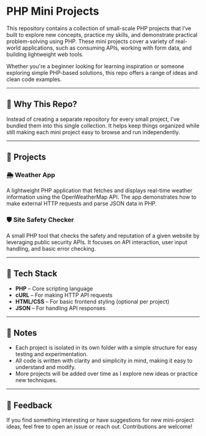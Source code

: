 # PHP Mini Projects

This repository contains a collection of small-scale PHP projects that I’ve built to explore new concepts, practice my skills, and demonstrate practical problem-solving using PHP. These mini projects cover a variety of real-world applications, such as consuming APIs, working with form data, and building lightweight web tools.

Whether you're a beginner looking for learning inspiration or someone exploring simple PHP-based solutions, this repo offers a range of ideas and clean code examples.

---

## 🧠 Why This Repo?

Instead of creating a separate repository for every small project, I’ve bundled them into this single collection. It helps keep things organized while still making each mini project easy to browse and run independently.

---

## 🚀 Projects

### 🌦 Weather App
A lightweight PHP application that fetches and displays real-time weather information using the OpenWeatherMap API. The app demonstrates how to make external HTTP requests and parse JSON data in PHP.

### 🛡️ Site Safety Checker
A small PHP tool that checks the safety and reputation of a given website by leveraging public security APIs. It focuses on API interaction, user input handling, and basic error checking.

---

## 🔧 Tech Stack

- **PHP** – Core scripting language
- **cURL** – For making HTTP API requests
- **HTML/CSS** – For basic frontend styling (optional per project)
- **JSON** – For handling API responses

---

## 📌 Notes

- Each project is isolated in its own folder with a simple structure for easy testing and experimentation.
- All code is written with clarity and simplicity in mind, making it easy to understand and modify.
- More projects will be added over time as I explore new ideas or practice new techniques.

---

## 💬 Feedback

If you find something interesting or have suggestions for new mini-project ideas, feel free to open an issue or reach out. Contributions are welcome!
